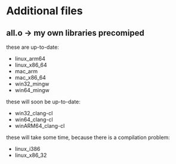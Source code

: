 # Additional files

## all.o -> my own libraries precomiped
these are up-to-date:
- linux_arm64
- linux_x86_64
- mac_arm
- mac_x86_64
- win32_mingw
- win64_mingw

these will soon be up-to-date:
- win32_clang-cl
- win64_clang-cl
- winARM64_clang-cl

these will take some time, because there is a compilation problem:
- linux_i386
- linux_x86_32
